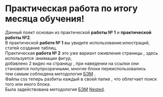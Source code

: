 # Практическая работа по итогу месяца обучения!  
Данный поект основан из практической __работы № 1__ и __практической работы №2__.   
В практической __работе № 1__ вы увидите использование:илюстраций, статей создание таблиц.  
Практическая __работа № 2__ это уже вариант оживления страницы , здесь используется :анимации фигур,  
добавлено 2 видео на страницу , при наведении на ссылки они становится полупрозрачными, многие блоки переиспользовались  
тем самым соблюдена методология [БЭМ](https://ru.bem.info/methodology/) .  
Файлы css теперь разбиты каждый в своей папке , что облегчает поиск того или иного блока.  
Была задействована методология [БЭМ](https://ru.bem.info/methodology/) [Nested](https://ru.bem.info/methodology/filestructure/#nested). 